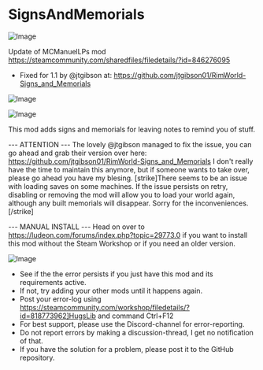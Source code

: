 # SignsAndMemorials

![Image](https://i.imgur.com/buuPQel.png)

Update of MCManuelLPs mod
https://steamcommunity.com/sharedfiles/filedetails/?id=846276095

- Fixed for 1.1 by @jtgibson at:
  https://github.com/jtgibson01/RimWorld-Signs_and_Memorials

![Image](https://i.imgur.com/pufA0kM.png)

	
![Image](https://i.imgur.com/Z4GOv8H.png)


This mod adds signs and memorials for leaving notes to remind you of stuff.

--- ATTENTION ---
The lovely @jtgibson managed to fix the issue, you can go ahead and grab their version over here: https://github.com/jtgibson01/RimWorld-Signs_and_Memorials
I don't really have the time to maintain this anymore, but if someone wants to take over, please go ahead you have my blesing.
[strike]There seems to be an issue with loading saves on some machines.
If the issue persists on retry, disabling or removing the mod will allow you to load your world again, although any built memorials will disappear. Sorry for the inconveniences.[/strike]

--- MANUAL INSTALL ---
Head on over to https://ludeon.com/forums/index.php?topic=29773.0 if you want to install this mod without the Steam Workshop or if you need an older version.


![Image](https://i.imgur.com/PwoNOj4.png)



-  See if the the error persists if you just have this mod and its requirements active.
-  If not, try adding your other mods until it happens again.
-  Post your error-log using https://steamcommunity.com/workshop/filedetails/?id=818773962]HugsLib and command Ctrl+F12
-  For best support, please use the Discord-channel for error-reporting.
-  Do not report errors by making a discussion-thread, I get no notification of that.
-  If you have the solution for a problem, please post it to the GitHub repository.




